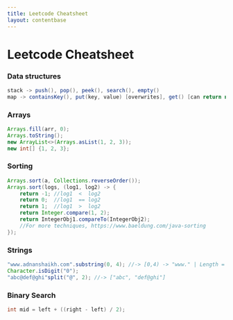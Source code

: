 ```yaml
---
title: Leetcode Cheatsheet
layout: contentbase
---
```

Leetcode Cheatsheet
======

### Data structures
```java
stack -> push(), pop(), peek(), search(), empty()
map -> containsKey(), put(key, value) [overwrites], get() [can return null]
```

### Arrays
```java
Arrays.fill(arr, 0);
Arrays.toString();
new ArrayList<>(Arrays.asList(1, 2, 3));
new int[] {1, 2, 3};
```

### Sorting
```java
Arrays.sort(a, Collections.reverseOrder());
Arrays.sort(logs, (log1, log2) -> {
    return -1; //log1  <  log2
    return 0;  //log1  == log2
    return 1;  //log1  >  log2
    return Integer.compare(1, 2);
    return IntegerObj1.compareTo(IntegerObj2);
    //For more techniques, https://www.baeldung.com/java-sorting
});
```

### Strings
```java
"www.adnanshaikh.com".substring(0, 4); //-> [0,4) -> "www." | Length = 4 - 0
Character.isDigit("0");
"abc@def@ghi"split("@", 2); //-> ["abc", "def@ghi"]
```

### Binary Search
```java
int mid = left + ((right - left) / 2);
```